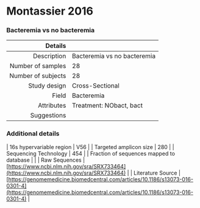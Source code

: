 # Montassier 2016

### Bacteremia vs no bacteremia


| Details        |             |
| -------------: |-------------|
| Description      | Bacteremia vs no bacteremia |
| Number of samples     | 28      |
| Number of subjects | 28      |
| Study design | Cross-Sectional |
| Field | Bacteremia|
| Attributes | Treatment: NObact, bact|
| Suggestions | 

### Additional details

| 16s hypervariable region | V56 |
| Targeted amplicon size | 280 |
| Sequencing Technology | 454 |
| Fraction of sequences mapped to database |  |
| Raw Sequences | [https://www.ncbi.nlm.nih.gov/sra/SRX733464](https://www.ncbi.nlm.nih.gov/sra/SRX733464) |
| Literature Source | [https://genomemedicine.biomedcentral.com/articles/10.1186/s13073-016-0301-4](https://genomemedicine.biomedcentral.com/articles/10.1186/s13073-016-0301-4) |